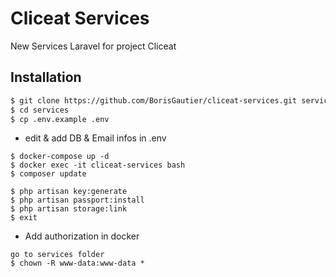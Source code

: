 # Cliceat Services

New Services Laravel for project Cliceat

## Installation

```sh
$ git clone https://github.com/BorisGautier/cliceat-services.git services
$ cd services
$ cp .env.example .env
```

-   edit & add DB & Email infos in .env



```
$ docker-compose up -d
$ docker exec -it cliceat-services bash
$ composer update
```

```
$ php artisan key:generate
$ php artisan passport:install
$ php artisan storage:link
$ exit
```

-   Add authorization in docker

```
go to services folder
$ chown -R www-data:www-data *
```

